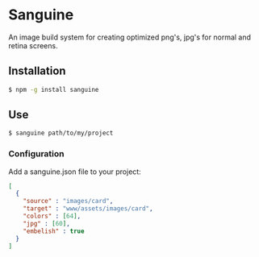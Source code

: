 # Sanguine

An image build system for creating optimized png's, jpg's for normal and retina screens. 

## Installation

```bash
$ npm -g install sanguine
```

## Use

```bash
$ sanguine path/to/my/project
```

### Configuration

Add a sanguine.json file to your project:

```json
[
  {
    "source" : "images/card",
    "target" : "www/assets/images/card",
    "colors" : [64],
    "jpg" : [60],
    "embelish" : true
  }
]
```